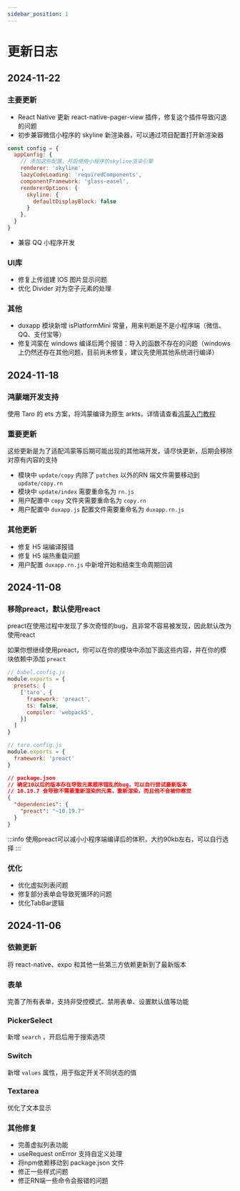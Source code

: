 ```yaml
---
sidebar_position: 1
---
```


# 更新日志

## 2024-11-22

### 主要更新

- React Native 更新 react-native-pager-view 插件，修复这个插件导致闪退的问题
- 初步兼容微信小程序的 skyline 新渲染器，可以通过项目配置打开新渲染器

```js
const config = {
  appConfig: {
    // 添加这些配置，开启使用小程序的skyline渲染引擎
    renderer: 'skyline',
    lazyCodeLoading: 'requiredComponents',
    componentFramework: 'glass-easel',
    rendererOptions: {
      skyline: {
        defaultDisplayBlock: false
      }
    },
  }
}
```

- 兼容 QQ 小程序开发

### UI库
- 修复上传组建 IOS 图片显示问题
- 优化 Divider 对为空子元素的处理

### 其他

- duxapp 模块新增 isPlatformMini 常量，用来判断是不是小程序端（微信、QQ、支付宝等）
- 修复鸿蒙在 windows 编译后两个报错：导入的函数不存在的问题（windows 上仍然还存在其他问题，目前尚未修复，建议先使用其他系统进行编译）

## 2024-11-18

### 鸿蒙端开发支持

使用 Taro 的 ets 方案，将鸿蒙编译为原生 arkts，详情请查看[鸿蒙入门教程](/docs/course/harmony/start)

### 重要更新

这些更新是为了适配鸿蒙等后期可能出现的其他端开发，请尽快更新，后期会移除对原有内容的支持

- 模块中 `update/copy` 内除了 `patches` 以外的RN 端文件需要移动到 `update/copy.rn`
- 模块中 `update/index` 需要重命名为 `rn.js`
- 用户配置中 `copy` 文件夹需要重命名为 `copy.rn`
- 用户配置中 `duxapp.js` 配置文件需要重命名为 `duxapp.rn.js`

### 其他更新

- 修复 H5 端编译报错
- 修复 H5 端热重载问题
- 用户配置 `duxapp.rn.js` 中新增开始和结束生命周期回调

## 2024-11-08

### 移除preact，默认使用react
preact在使用过程中发现了多次奇怪的bug，且非常不容易被发现，因此默认改为使用react

如果你想继续使用preact，你可以在你的模块中添加下面这些内容，并在你的模块依赖中添加 `preact`

```js
// babel.config.js
module.exports = {
  presets: [
    ['taro', {
      framework: 'preact',
      ts: false,
      compiler: 'webpack5',
    }]
  ]
}
```

```js
// taro.config.js
module.exports = {
  framework: 'preact'
}
```

```json
// package.json
// 确定10以后的版本存在导致元素顺序错乱的bug，可以自行尝试最新版本
// 10.19.7 会导致不需要重新渲染的元素，重新渲染，而且他不会被你察觉
{
  "dependencies": {
    "preact": "~10.19.7"
  }
}
```

:::info
使用preact可以减小小程序端编译后的体积，大约90kb左右，可以自行选择
:::

### 优化
- 优化虚拟列表问题
- 修复部分表单会导致死循环的问题
- 优化TabBar逻辑

## 2024-11-06

### 依赖更新

将 react-native、expo 和其他一些第三方依赖更新到了最新版本

### 表单
完善了所有表单，支持非受控模式、禁用表单、设置默认值等功能

### PickerSelect

新增 `search` ，开启后用于搜索选项

### Switch

新增 `values` 属性，用于指定开关不同状态的值

### Textarea
优化了文本显示

### 其他修复
- 完善虚拟列表功能
- useRequest onError 支持自定义处理
- 将npm依赖移动到 package.json 文件
- 修正一些样式问题
- 修正RN端一些命令会报错的问题